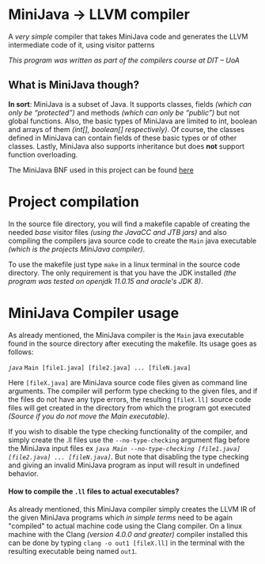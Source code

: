 

# MiniJava -> LLVM compiler

A *very simple* compiler that takes MiniJava code and generates the LLVM intermediate code of it, using visitor patterns

*This program was written as part of the compilers course at DIT – UoA*

## What is MiniJava though?

**In sort**: MiniJava is a subset of Java. It supports classes, fields *(which can only be “protected”)* and methods *(which can only be “public”)* but not global functions. Also, the basic types of MiniJava are limited to int, boolean and arrays of them *(int[], boolean[] respectively)*. Of course, the classes defined in MiniJava can contain fields of these basic types or of other classes. Lastly, MiniJava also supports inheritance but does **not** support function overloading.

The MiniJava BNF used in this project can be found [here]( https://cgi.di.uoa.gr/~compilers/project_files/minijava-new-2022/minijava.html) 

# Project compilation
In the source file directory, you will find a makefile capable of creating the needed *base* visitor files *(using the JavaCC and JTB jars)* and also compiling the compilers java source code to create the `Main` java executable *(which is the projects MiniJava compiler)*. 

To use the makefile just type `make` in a linux terminal in the source code directory. The only requirement is that you have the JDK installed *(the program was tested on openjdk 11.0.15 and oracle's JDK 8)*.

# MiniJava Compiler usage
As already mentioned, the MiniJava compiler is the `Main` java executable found in the source directory after executing the makefile. Its usage goes as follows:

*`java`* `Main [file1.java] [file2.java] ... [fileN.java]`

Here `[fileX.java]` are MiniJava source code files given as command line arguments. The compiler will perform type checking to the given files, and if the files do not have any type errors, the resulting `[fileX.ll]` source code files will get created in the directory from which the program got executed *(Source if you do not move the Main executable)*.

If you wish to disable the type checking functionality of the compiler, and simply create the .ll files use the `--no-type-checking` argument flag before the MiniJava input files
ex *`java Main --no-type-checking [file1.java] [file2.java] ... [fileN.java]`*. But note that disabling the type checking and giving an invalid MiniJava program as input will result in undefined behavior.

#### How to compile the `.ll` files to actual executables?
As already mentioned, this MiniJava compiler simply creates the LLVM IR of the given MiniJava programs which *in simple terms* need to be again "compiled" to actual machine code using the Clang compiler. On a linux machine with the Clang *(version 4.0.0 and greater)* compiler installed this can be done by typing `clang -o out1 [fileX.ll]` in the terminal with the resulting executable being named `out1`.
